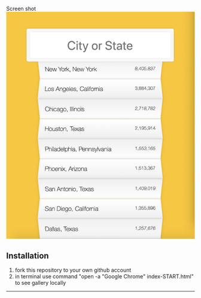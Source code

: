 Screen shot
![Ajax Type Ahead](screenshot-ajax.png)


## Installation

1. fork this repository to your own github account
2. in terminal use command "open -a "Google Chrome" index-START.html" to see gallery locally
---